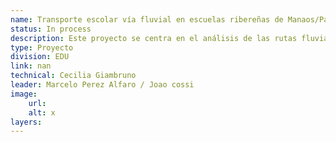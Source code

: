 ```yaml
---
name: Transporte escolar vía fluvial en escuelas ribereñas de Manaos/Pará (Brasil)
status: In process
description: Este proyecto se centra en el análisis de las rutas fluviales de transporte escolar para las escuelas ribereñas de Manaos. Se llevará a cabo una estimación de rutas eficientes, teniendo en cuenta la ubicación de los hogares de los niños y las escuelas. Además, se realizarán simulaciones para evaluar el impacto del cambio climático, como sequías e inundaciones, en la accesibilidad a las escuelas. Solución similar va a ser implementada em Pará.
type: Proyecto
division: EDU
link: nan
technical: Cecilia Giambruno
leader: Marcelo Perez Alfaro / Joao cossi
image: 
    url: 
    alt: x
layers:
---
```

    